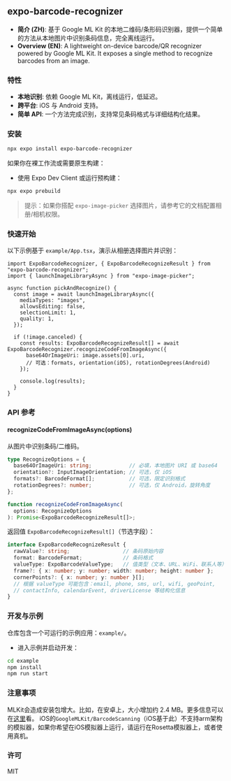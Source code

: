 ## expo-barcode-recognizer

- **简介 (ZH)**: 基于 Google ML Kit 的本地二维码/条形码识别器，提供一个简单的方法从本地图片中识别条码信息，完全离线运行。
- **Overview (EN)**: A lightweight on-device barcode/QR recognizer powered by Google ML Kit. It exposes a single method to recognize barcodes from an image.

### 特性
- **本地识别**: 依赖 Google ML Kit，离线运行，低延迟。
- **跨平台**: iOS 与 Android 支持。
- **简单 API**: 一个方法完成识别，支持常见条码格式与详细结构化结果。

### 安装
```sh
npx expo install expo-barcode-recognizer
```

如果你在裸工作流或需要原生构建：
- 使用 Expo Dev Client 或运行预构建：
```sh
npx expo prebuild
```

> 提示：如果你搭配 `expo-image-picker` 选择图片，请参考它的文档配置相册/相机权限。

### 快速开始
以下示例基于 `example/App.tsx`，演示从相册选择图片并识别：

```tsx
import ExpoBarcodeRecognizer, { ExpoBarcodeRecognizeResult } from "expo-barcode-recognizer";
import { launchImageLibraryAsync } from "expo-image-picker";

async function pickAndRecognize() {
  const image = await launchImageLibraryAsync({
    mediaTypes: "images",
    allowsEditing: false,
    selectionLimit: 1,
    quality: 1,
  });

  if (!image.canceled) {
    const results: ExpoBarcodeRecognizeResult[] = await ExpoBarcodeRecognizer.recognizeCodeFromImageAsync({
      base64OrImageUri: image.assets[0].uri,
      // 可选：formats, orientation(iOS), rotationDegrees(Android)
    });

    console.log(results);
  }
}
```

### API 参考

#### recognizeCodeFromImageAsync(options)
从图片中识别条码/二维码。

```ts
type RecognizeOptions = {
  base64OrImageUri: string;            // 必填，本地图片 URI 或 base64
  orientation?: InputImageOrientation; // 可选，仅 iOS
  formats?: BarcodeFormat[];           // 可选，限定识别格式
  rotationDegrees?: number;            // 可选，仅 Android，旋转角度
};

function recognizeCodeFromImageAsync(
  options: RecognizeOptions
): Promise<ExpoBarcodeRecognizeResult[]>;
```

返回值 `ExpoBarcodeRecognizeResult[]`（节选字段）：

```ts
interface ExpoBarcodeRecognizeResult {
  rawValue?: string;                 // 条码原始内容
  format: BarcodeFormat;             // 条码格式
  valueType: ExpoBarcodeValueType;   // 值类型（文本、URL、WiFi、联系人等）
  frame?: { x: number; y: number; width: number; height: number };
  cornerPoints?: { x: number; y: number }[];
  // 根据 valueType 可能包含：email, phone, sms, url, wifi, geoPoint,
  // contactInfo, calendarEvent, driverLicense 等结构化信息
}
```



### 开发与示例
仓库包含一个可运行的示例应用：`example/`。
- 进入示例并启动开发：
```sh
cd example
npm install
npm run start
```

### 注意事项
MLKit会造成安装包增大。比如，在安卓上，大小增加约 2.4 MB。更多信息可以在[这里](https://developers.google.com/ml-kit/vision/barcode-scanning?hl=zh-cn)看。
iOS的`GoogleMLKit/BarcodeScanning`（iOS基于此）不支持arm架构的模拟器，如果你希望在iOS模拟器上运行，请运行在Rosetta模拟器上，或者使用真机。

### 许可
MIT
